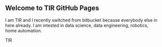 ## Welcome to TIR GitHub Pages

I am TIR and I recently switched from bitbucket because everybody else in here already.
I am intested in data science, data engineering, robotics, home automation.

TIR



